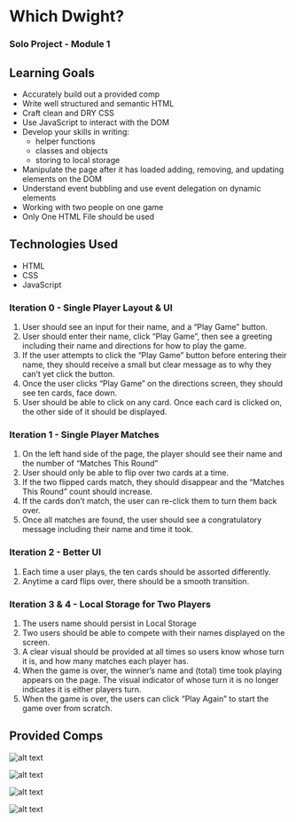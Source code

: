 # Which Dwight?
### Solo Project - Module 1

## Learning Goals
  - Accurately build out a provided comp
  - Write well structured and semantic HTML
  - Craft clean and DRY CSS
  - Use JavaScript to interact with the DOM
  - Develop your skills in writing:
    - helper functions
    - classes and objects
    - storing to local storage
  - Manipulate the page after it has loaded adding, removing, and updating elements on the DOM
  - Understand event bubbling and use event delegation on dynamic elements
  - Working with two people on one game
  - Only One HTML File should be used
  
## Technologies Used
  - HTML
  - CSS
  - JavaScript

### Iteration 0 - Single Player Layout & UI
1. User should see an input for their name, and a “Play Game” button.   
2. User should enter their name, click “Play Game”, then see a greeting including their name and directions for how to play the game.
3. If the user attempts to click the “Play Game” button before entering their name, they should receive a small but clear message as to why they can’t yet click the button.
5. Once the user clicks “Play Game” on the directions screen, they should see ten cards, face down.
6. User should be able to click on any card. Once each card is clicked on, the other side of it should be displayed.

### Iteration 1 - Single Player Matches
1. On the left hand side of the page, the player should see their name and the number of “Matches This Round”
2. User should only be able to flip over two cards at a time.
3. If the two flipped cards match, they should disappear and the “Matches This Round” count should increase.
3. If the cards don’t match, the user can re-click them to turn them back over.
3. Once all matches are found, the user should see a congratulatory message including their name and time it took.

### Iteration 2 - Better UI
1. Each time a user plays, the ten cards should be assorted differently.
2. Anytime a card flips over, there should be a smooth transition.

### Iteration 3 & 4 - Local Storage for Two Players
1. The users name should persist in Local Storage
2. Two users should be able to compete with their names displayed on the screen.
2. A clear visual should be provided at all times so users know whose turn it is, and how many matches each player has.
3. When the game is over, the winner’s name and (total) time took playing appears on the page. The visual indicator of whose turn it is no longer indicates it is either players turn.
3. When the game is over, the users can click “Play Again” to start the game over from scratch.

## Provided Comps

![alt text](https://user-images.githubusercontent.com/53594458/68267398-38475400-004a-11ea-86ff-9b5734e70a39.png "Landing Page")

![alt text](https://user-images.githubusercontent.com/53594458/68267458-6dec3d00-004a-11ea-839e-c6fbd8cef71e.png "Directions Page")

![alt text](https://user-images.githubusercontent.com/53594458/68267490-80ff0d00-004a-11ea-864e-bea8d8a284f3.png "Cards Scattered Page")

![alt text](https://user-images.githubusercontent.com/53594458/68267508-8e1bfc00-004a-11ea-8da4-a7618c1e7a36.png "Play Again Page")


